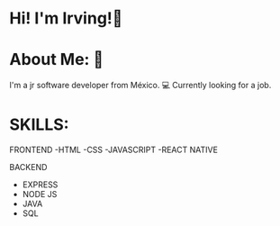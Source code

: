 # Hi! I'm Irving!👋

# About Me: 📑
I'm a jr software developer from México. 💻
Currently looking for a job.

# SKILLS:
FRONTEND
-HTML
-CSS
-JAVASCRIPT
-REACT NATIVE

BACKEND
- EXPRESS
- NODE JS
- JAVA
- SQL
